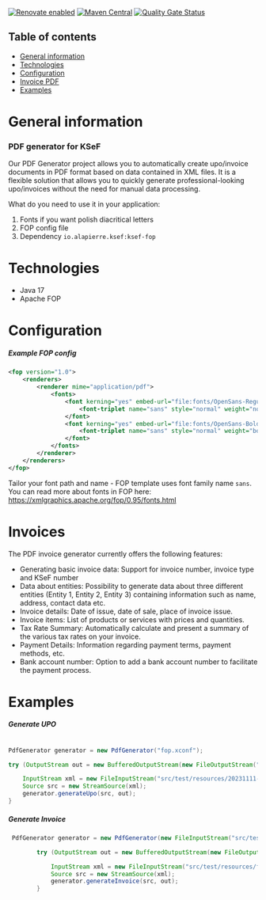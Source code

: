 [![Renovate enabled](https://img.shields.io/badge/renovate-enabled-brightgreen.svg)](https://renovatebot.com/)
[![Maven Central](http://img.shields.io/maven-central/v/io.alapierre.ksef/ksef-fop)](https://search.maven.org/artifact/io.alapierre.ksef/ksef-java)
[![Quality Gate Status](https://sonarcloud.io/api/project_badges/measure?project=ksef4dev_ksef-fop&metric=alert_status)](https://sonarcloud.io/summary/new_code?id=ksef4dev_ksef-fop)

## Table of contents
* [General information](#general-information)
* [Technologies](#technologies)
* [Configuration](#configuration)
* [Invoice PDF](#invoices)
* [Examples](#examples)

# General information
### PDF generator for KSeF
Our PDF Generator project allows you to automatically create upo/invoice documents in PDF format based on data contained in XML files.
It is a flexible solution that allows you to quickly generate professional-looking upo/invoices without the need for manual data processing.


What do you need to use it in your application:

1. Fonts if you want polish diacritical letters 
2. FOP config file 
3. Dependency `io.alapierre.ksef:ksef-fop` 

# Technologies
- Java 17
- Apache FOP

# Configuration

##### Example FOP config

````xml
<fop version="1.0">
    <renderers>
        <renderer mime="application/pdf">
            <fonts>
                <font kerning="yes" embed-url="file:fonts/OpenSans-Regular.ttf">
                    <font-triplet name="sans" style="normal" weight="normal"/>
                </font>
                <font kerning="yes" embed-url="file:fonts/OpenSans-Bold.ttf">
                    <font-triplet name="sans" style="normal" weight="bold"/>
                </font>
            </fonts>
        </renderer>
    </renderers>
</fop>
````

Tailor your font path and name - FOP template uses font family name `sans`.
You can read more about fonts in FOP here: https://xmlgraphics.apache.org/fop/0.95/fonts.html

# Invoices
The PDF invoice generator currently offers the following features:

- Generating basic invoice data: Support for invoice number, invoice type and KSeF number
- Data about entities: Possibility to generate data about three different entities (Entity 1, Entity 2, Entity 3) containing information such as name, address, contact data etc.
- Invoice details: Date of issue, date of sale, place of invoice issue.
- Invoice items: List of products or services with prices and quantities.
- Tax Rate Summary: Automatically calculate and present a summary of the various tax rates on your invoice.
- Payment Details: Information regarding payment terms, payment methods, etc.
- Bank account number: Option to add a bank account number to facilitate the payment process.


# Examples

##### Generate UPO
````java

PdfGenerator generator = new PdfGenerator("fop.xconf");

try (OutputStream out = new BufferedOutputStream(new FileOutputStream("src/test/resources/upo.pdf"))) {

    InputStream xml = new FileInputStream("src/test/resources/20231111-SE-E8DDA726E2-F87F056923-EC.xml");
    Source src = new StreamSource(xml);
    generator.generateUpo(src, out);
}
````

##### Generate Invoice
````java
 PdfGenerator generator = new PdfGenerator(new FileInputStream("src/test/resources/fop.xconf"));

        try (OutputStream out = new BufferedOutputStream(new FileOutputStream("src/test/resources/invoice.pdf"))) {

            InputStream xml = new FileInputStream("src/test/resources/faktury/podstawowa/FA_2_Przyklad_20.xml");
            Source src = new StreamSource(xml);
            generator.generateInvoice(src, out);
        }
````

